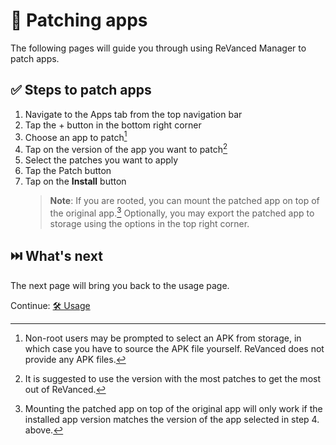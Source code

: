 # 🧩 Patching apps

The following pages will guide you through using ReVanced Manager to patch apps.

## ✅ Steps to patch apps

1. Navigate to the Apps tab from the top navigation bar
2. Tap the + button in the bottom right corner
3. Choose an app to patch[^1]
4. Tap on the version of the app you want to patch[^2]
5. Select the patches you want to apply
6. Tap the Patch button
7. Tap on the **Install** button
   > **Note**: If you are rooted, you can mount the patched app on top of the original app.[^3]
   > Optionally, you may export the patched app to storage using the options in the top right corner.

[^1]: Non-root users may be prompted to select an APK from storage, in which case you have to source the APK file yourself. ReVanced does not provide any APK files.
[^2]: It is suggested to use the version with the most patches to get the most out of ReVanced.
[^3]: Mounting the patched app on top of the original app will only work if the installed app version matches the version of the app selected in step 4. above.

## ⏭️ What's next

The next page will bring you back to the usage page.

Continue: [🛠️ Usage](2_usage.md)
